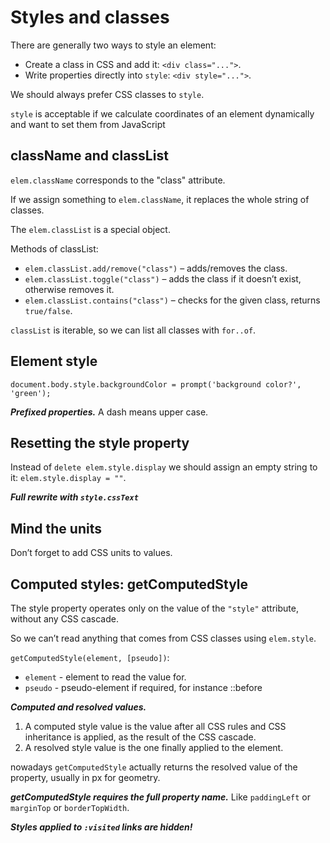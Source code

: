 # Styles and classes

There are generally two ways to style an element:

- Create a class in CSS and add it: `<div class="...">`.
- Write properties directly into `style`: `<div style="...">`.

We should always prefer CSS classes to `style`.

`style` is acceptable if we calculate coordinates of an element dynamically and want to set them from JavaScript

## className and classList

`elem.className` corresponds to the "class" attribute.

If we assign something to `elem.className`, it replaces the whole string of classes.

The `elem.classList` is a special object.

Methods of classList:

- `elem.classList.add/remove("class")` – adds/removes the class. 
- `elem.classList.toggle("class")` – adds the class if it doesn’t exist, otherwise removes it. 
- `elem.classList.contains("class")` – checks for the given class, returns `true/false`.

`classList` is iterable, so we can list all classes with `for..of`.

## Element style

```
document.body.style.backgroundColor = prompt('background color?', 'green');
```

***Prefixed properties.***
A dash means upper case.

## Resetting the style property

Instead of `delete elem.style.display` we should assign an empty string to it: `elem.style.display = ""`.

***Full rewrite with `style.cssText`***

## Mind the units

Don’t forget to add CSS units to values.

## Computed styles: getComputedStyle

The style property operates only on the value of the `"style"` attribute, without any CSS cascade.

So we can’t read anything that comes from CSS classes using `elem.style`.

`getComputedStyle(element, [pseudo])`:

- `element` - element to read the value for.
- `pseudo` - pseudo-element if required, for instance ::before

***Computed and resolved values.***

1. A computed style value is the value after all CSS rules and CSS inheritance is applied, as the result of the CSS cascade.
2. A resolved style value is the one finally applied to the element.

nowadays `getComputedStyle` actually returns the resolved value of the property, usually in px for geometry.

***getComputedStyle requires the full property name.***
Like `paddingLeft` or `marginTop` or `borderTopWidth`.

***Styles applied to `:visited` links are hidden!***





